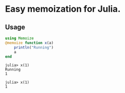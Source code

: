 # Easy memoization for Julia.

## Usage

```julia
using Memoize
@memoize function x(a)
	println("Running")
	a
end
```

```
julia> x(1)
Running
1

julia> x(1)
1
```